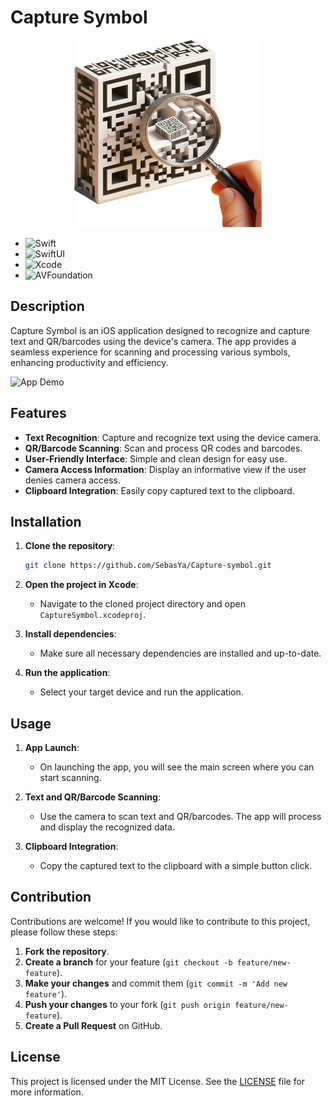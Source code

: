 # Capture Symbol

<div align="center">
<img src="https://github.com/SebasYa/Capture-symbol/blob/main/CaptureSymbol/Assets.xcassets/AppIcon.appiconset/appstore.png" alt="App Icon" width="300">
</div>

- ![Swift](https://img.shields.io/badge/Swift-FA7343?style=for-the-badge&logo=swift&logoColor=white&style=flat)
- ![SwiftUI](https://img.shields.io/badge/SwiftUI-000000?style=for-the-badge&logo=swift&logoColor=white&style=flat)
- ![Xcode](https://img.shields.io/badge/Xcode-1575F9?style=for-the-badge&logo=xcode&logoColor=white&style=flat)
- ![AVFoundation](https://img.shields.io/badge/AVFoundation-000000?style=for-the-badge&logo=apple&logoColor=white&style=flat)
  
## Description

Capture Symbol is an iOS application designed to recognize and capture text and QR/barcodes using the device's camera. The app provides a seamless experience for scanning and processing various symbols, enhancing productivity and efficiency.

<img src="https://github.com/SebasYa/Capture-symbol/blob/main/Symbol2Gif.gif" alt="App Demo" width="250"/>


## Features

- **Text Recognition**: Capture and recognize text using the device camera.
- **QR/Barcode Scanning**: Scan and process QR codes and barcodes.
- **User-Friendly Interface**: Simple and clean design for easy use.
- **Camera Access Information**: Display an informative view if the user denies camera access.
- **Clipboard Integration**: Easily copy captured text to the clipboard.

## Installation

1. **Clone the repository**:

    ```bash
    git clone https://github.com/SebasYa/Capture-symbol.git
    ```

2. **Open the project in Xcode**:
    - Navigate to the cloned project directory and open `CaptureSymbol.xcodeproj`.

3. **Install dependencies**:
    - Make sure all necessary dependencies are installed and up-to-date.

4. **Run the application**:
    - Select your target device and run the application.

## Usage

1. **App Launch**:
    - On launching the app, you will see the main screen where you can start scanning.

2. **Text and QR/Barcode Scanning**:
    - Use the camera to scan text and QR/barcodes. The app will process and display the recognized data.

3. **Clipboard Integration**:
    - Copy the captured text to the clipboard with a simple button click.

## Contribution

Contributions are welcome! If you would like to contribute to this project, please follow these steps:

1. **Fork the repository**.
2. **Create a branch** for your feature (`git checkout -b feature/new-feature`).
3. **Make your changes** and commit them (`git commit -m 'Add new feature'`).
4. **Push your changes** to your fork (`git push origin feature/new-feature`).
5. **Create a Pull Request** on GitHub.

## License

This project is licensed under the MIT License. See the [LICENSE](LICENSE) file for more information.
